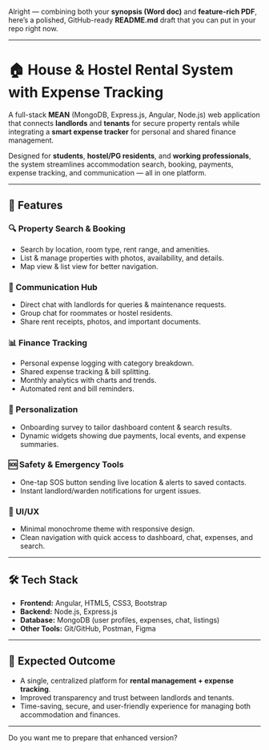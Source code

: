Alright — combining both your **synopsis (Word doc)** and **feature-rich PDF**, here’s a polished, GitHub-ready **README.md** draft that you can put in your repo right now.

---

# 🏠 House & Hostel Rental System with Expense Tracking

A full-stack **MEAN** (MongoDB, Express.js, Angular, Node.js) web application that connects **landlords** and **tenants** for secure property rentals while integrating a **smart expense tracker** for personal and shared finance management.

Designed for **students**, **hostel/PG residents**, and **working professionals**, the system streamlines accommodation search, booking, payments, expense tracking, and communication — all in one platform.

---

## 🚀 Features

### 🔍 Property Search & Booking

* Search by location, room type, rent range, and amenities.
* List & manage properties with photos, availability, and details.
* Map view & list view for better navigation.

### 💬 Communication Hub

* Direct chat with landlords for queries & maintenance requests.
* Group chat for roommates or hostel residents.
* Share rent receipts, photos, and important documents.

### 📊 Finance Tracking

* Personal expense logging with category breakdown.
* Shared expense tracking & bill splitting.
* Monthly analytics with charts and trends.
* Automated rent and bill reminders.

### 🧠 Personalization

* Onboarding survey to tailor dashboard content & search results.
* Dynamic widgets showing due payments, local events, and expense summaries.

### 🆘 Safety & Emergency Tools

* One-tap SOS button sending live location & alerts to saved contacts.
* Instant landlord/warden notifications for urgent issues.

### 🎨 UI/UX

* Minimal monochrome theme with responsive design.
* Clean navigation with quick access to dashboard, chat, expenses, and search.

---

## 🛠 Tech Stack

* **Frontend:** Angular, HTML5, CSS3, Bootstrap
* **Backend:** Node.js, Express.js
* **Database:** MongoDB (user profiles, expenses, chat, listings)
* **Other Tools:** Git/GitHub, Postman, Figma

---

## 📌 Expected Outcome

* A single, centralized platform for **rental management + expense tracking**.
* Improved transparency and trust between landlords and tenants.
* Time-saving, secure, and user-friendly experience for managing both accommodation and finances.

---

Do you want me to prepare that enhanced version?
